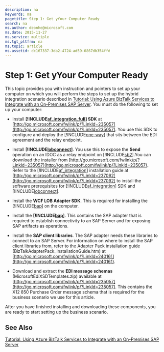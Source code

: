 ```yaml
---
description: na
keywords: na
pagetitle: Step 1: Get yYour Computer Ready
search: na
ms.author: deonhe@microsoft.com
ms.date: 2015-11-27
ms.service: multiple
ms.tgt_pltfrm: na
ms.topic: article
ms.assetid: dc167337-3da2-4724-ad59-0867db354ffd
---
```

# Step 1: Get yYour Computer Ready
This topic provides you with instruction and pointers to set up your computer on which you will perform the steps to set up the hybrid integration scenario described in [Tutorial: Using Azure BizTalk Services to Integrate with an On-Premises SAP Server](/Topic/Tutorial__Using_Azure_BizTalk_Services_to_Integrate_with_an_On-Premises_SAP_Server.md). You must do the following to set up your computer:

- Install **[!INCLUDE[af_integration_full](/Token/af_integration_full_md.md)] SDK** at [http://go.microsoft.com/fwlink/p/?LinkId=235057](http://go.microsoft.com/fwlink/p/?LinkId=235057). You use this SDK to configure and deploy the [!INCLUDE[one-way](/Token/one-way_md.md)] that sits between the EDI agreement and the relay endpoint.

- Install **[!INCLUDE[lobconnect](/Token/lobconnect_md.md)]**. You use this to expose the **Send** operation on an IDOC as a relay endpoint on [!INCLUDE[sb2](/Token/sb2_md.md)].You can download the installer from [http://go.microsoft.com/fwlink/p/?LinkId=235057](http://go.microsoft.com/fwlink/p/?LinkId=235057). Refer to the [!INCLUDE[af_integration](/Token/af_integration_md.md)] installation guide at [http://go.microsoft.com/fwlink/p/?LinkId=237092](http://go.microsoft.com/fwlink/p/?LinkId=237092) to install the software prerequisites for [!INCLUDE[af_integration](/Token/af_integration_md.md)] SDK and [!INCLUDE[lobconnect](/Token/lobconnect_md.md)].

- Install the **WCF LOB Adapter SDK**. This is required for installing the [!INCLUDE[bap](/Token/bap_md.md)] on the computer.

- Install the **[!INCLUDE[bap](/Token/bap_md.md)]**. This contains the SAP adapter that is required to establish connectivity to an SAP Server and for exposing SAP artifacts as operations.

- Install the **SAP client libraries**. The SAP adapter needs these libraries to connect to an SAP Server. For information on where to install the SAP client libraries from, refer to the Adapter Pack installation guide (BizTalkAdapterPack_InstallationGuide.htm) at [http://go.microsoft.com/fwlink/p/?LinkId=240161](http://go.microsoft.com/fwlink/p/?LinkId=240161).

- Download and extract the **EDI message schemas** (MicrosoftEdiXSDTemplates.zip) available at [http://go.microsoft.com/fwlink/p/?LinkId=235057](http://go.microsoft.com/fwlink/p/?LinkId=235057). This contains the X12 850 Purchase Order message schema that is required for the business scenario we use for this article.

After you have finished installing and downloading these components, you are ready to start setting up the business scenario.

## See Also
[Tutorial: Using Azure BizTalk Services to Integrate with an On-Premises SAP Server](/Topic/Tutorial__Using_Azure_BizTalk_Services_to_Integrate_with_an_On-Premises_SAP_Server.md)

